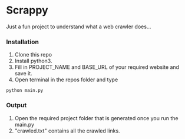 # Scrappy
Just a fun project to understand what a web crawler does...

### Installation

1. Clone this repo
2. Install python3.
3. Fill in PROJECT_NAME and BASE_URL of your required website and save it.
4. Open terminal in the repos folder and type

```````
python main.py
````````

### Output

1. Open the required project folder that is generated once you run the main.py
2. "crawled.txt" contains all the crawled links.
